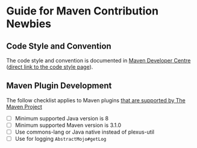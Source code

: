 # Guide for Maven Contribution Newbies


## Code Style and Convention
The code style and convention is documented in [Maven Developer Centre](http://maven.apache.org/developers/index.html) ([direct link to the code style page](https://maven.apache.org/developers/conventions/code.html)).

## Maven Plugin Development
The follow checklist applies to Maven plugins [that are supported by The Maven Project](https://maven.apache.org/plugins/index.html#supported-by-the-maven-project)

- [ ] Minimum supported Java version is 8
- [ ] Minimum supported Maven version is 3.1.0
- [ ] Use commons-lang or Java native instead of plexus-util
- [ ] Use for logging `AbstractMojo#getLog`